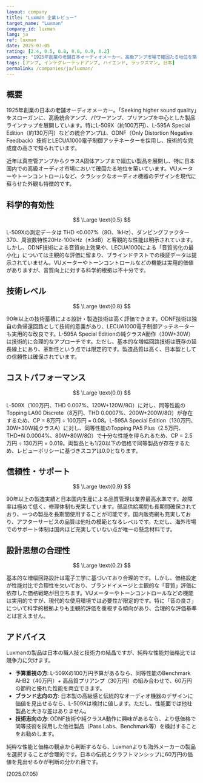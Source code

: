 ```yaml
---
layout: company
title: "Luxman 企業レビュー"
target_name: "Luxman"
company_id: luxman
lang: ja
ref: luxman
date: 2025-07-05
rating: [2.4, 0.5, 0.8, 0.0, 0.9, 0.2]
summary: "1925年創業の老舗日本オーディオメーカー。高級アンプ市場で確固たる地位を築いており、特にL-509XやL-595A Special Editionなどの統合アンプは技術的完成度が高い。しかし価格面では同等性能の製品が12-50分の1の価格で存在し、コストパフォーマンスは極めて劣位。また、主観的な「音質」論に依存する傾向があり、科学的根拠に基づく評価が不十分。品質と信頼性は高く評価されている。"
tags: [アンプ, インテグレーテッドアンプ, ハイエンド, ラックスマン, 日本]
permalink: /companies/ja/luxman/
---
```

## 概要

1925年創業の日本の老舗オーディオメーカー。「Seeking higher sound quality」をスローガンに、高級統合アンプ、パワーアンプ、プリアンプを中心とした製品ラインナップを展開しています。特にL-509X（約100万円）、L-595A Special Edition（約130万円）などの統合アンプは、ODNF（Only Distortion Negative Feedback）技術とLECUA1000電子制御アッテネーターを採用し、技術的な完成度の高さで知られています。

近年は真空管アンプからクラスA固体アンプまで幅広い製品を展開し、特に日本国内での高級オーディオ市場において確固たる地位を築いています。VUメーターやトーンコントロールなど、クラシックなオーディオ機器のデザインを現代に蘇らせた外観も特徴的です。

## 科学的有効性

$$ \Large \text{0.5} $$

L-509Xの測定データは THD <0.007%（8Ω、1kHz）、ダンピングファクター370、周波数特性20Hz-100kHz（±3dB）と客観的な性能は明示されています。しかし、ODNF技術による音質向上効果や、LECUA1000による「音質劣化の最小化」については主観的な評価に留まり、ブラインドテストでの検証データは提示されていません。VUメーターやトーンコントロールなどの機能は実用的価値がありますが、音質向上に対する科学的根拠は不十分です。

## 技術レベル

$$ \Large \text{0.8} $$

90年以上の技術蓄積による設計・製造技術は高く評価できます。ODNF技術は独自の負帰還回路として技術的意義があり、LECUA1000電子制御アッテネーターも実用的な改良です。L-595A Special Editionの純クラスA動作（30W+30W）は技術的に合理的なアプローチです。ただし、基本的な増幅回路技術は既存の延長線上にあり、革新性という点では限定的です。製造品質は高く、日本製としての信頼性は確保されています。

## コストパフォーマンス

$$ \Large \text{0.0} $$

L-509X（100万円、THD 0.007%、120W+120W/8Ω）に対し、同等性能のTopping LA90 Discrete（8万円、THD 0.0007%、200W+200W/8Ω）が存在するため、CP = 8万円 ÷ 100万円 = 0.08。L-595A Special Edition（130万円、30W+30W純クラスA）に対し、同等性能のTopping PA5 Plus（2.5万円、THD+N 0.0004%、80W+80W/8Ω）で十分な性能を得られるため、CP = 2.5万円 ÷ 130万円 = 0.019。両製品とも1/20以下の価格で同等製品が存在するため、レビューポリシーに基づきスコアは0.0となります。

## 信頼性・サポート

$$ \Large \text{0.9} $$

90年以上の製造実績と日本国内生産による品質管理は業界最高水準です。故障率は極めて低く、修理体制も充実しています。部品供給期間も長期間確保されており、一つの製品を長期間使用することが可能です。国内販売網も充実しており、アフターサービスの品質は他社の模範となるレベルです。ただし、海外市場でのサポート体制は国内ほど充実していない点が唯一の懸念材料です。

## 設計思想の合理性

$$ \Large \text{0.2} $$

基本的な増幅回路設計は電子工学に基づいており合理的です。しかし、価格設定が性能対比で合理性を欠いており、ブランドイメージと主観的な「音質」評価に依存した価格戦略が目立ちます。VUメーターやトーンコントロールなどの機能は実用的ですが、現代的な使用環境では必要性が限定的です。特に「音の良さ」について科学的根拠よりも主観的評価を重視する傾向があり、合理的な評価基準とは言えません。

## アドバイス

Luxmanの製品は日本の職人技と技術力の結晶ですが、純粋な性能対価格比では競争力に欠けます。

- **予算重視の方**: L-509Xの100万円予算があるなら、同等性能のBenchmark AHB2（40万円）+ 高品質プリアンプ（30万円）の組み合わせで、60万円の節約と優れた性能を両立できます。
- **ブランド志向の方**: 日本製の高級感と伝統的なオーディオ機器のデザインに価値を見出せるなら、L-509Xは検討に値します。ただし、性能面では他社製品と大きな差はありません。
- **技術志向の方**: ODNF技術や純クラスA動作に興味があるなら、より低価格で同等技術を採用した他社製品（Pass Labs、Benchmark等）を検討することをお勧めします。

純粋な性能と価格の観点から判断するなら、Luxmanよりも海外メーカーの製品を選択することが合理的です。日本の伝統とクラフトマンシップに60万円の価値を見出せるかが判断の分かれ目です。

(2025.07.05)
